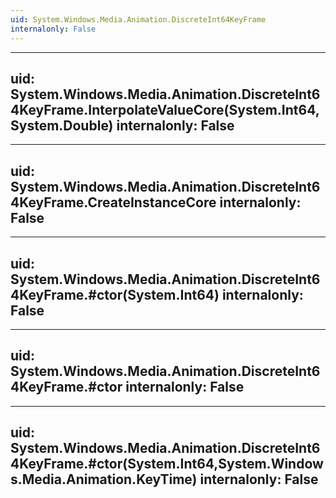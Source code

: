 ```yaml
---
uid: System.Windows.Media.Animation.DiscreteInt64KeyFrame
internalonly: False
---
```


---
uid: System.Windows.Media.Animation.DiscreteInt64KeyFrame.InterpolateValueCore(System.Int64,System.Double)
internalonly: False
---

---
uid: System.Windows.Media.Animation.DiscreteInt64KeyFrame.CreateInstanceCore
internalonly: False
---

---
uid: System.Windows.Media.Animation.DiscreteInt64KeyFrame.#ctor(System.Int64)
internalonly: False
---

---
uid: System.Windows.Media.Animation.DiscreteInt64KeyFrame.#ctor
internalonly: False
---

---
uid: System.Windows.Media.Animation.DiscreteInt64KeyFrame.#ctor(System.Int64,System.Windows.Media.Animation.KeyTime)
internalonly: False
---
